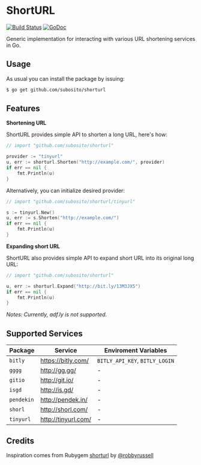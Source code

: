 # ShortURL

[![Build Status](https://travis-ci.org/subosito/shorturl.svg?branch=master)](https://travis-ci.org/subosito/shorturl)
[![GoDoc](https://godoc.org/github.com/subosito/shorturl?status.svg)](https://godoc.org/github.com/subosito/shorturl)

Generic implementation for interacting with various URL shortening services in Go.

## Usage

As usual you can install the package by issuing:

```bash
$ go get github.com/subosito/shorturl
```

## Features

**Shortening URL**

ShortURL provides simple API to shorten a long URL, here's how:

```go
// import "github.com/subosito/shorturl"

provider := "tinyurl"
u, err := shorturl.Shorten("http://example.com/", provider)
if err == nil {
	fmt.Println(u)
}
```

Alternatively, you can initialize desired provider:

```go
// import "github.com/subosito/shorturl/tinyurl"

s := tinyurl.New()
u, err := s.Shorten("http://example.com/")
if err == nil {
	fmt.Println(u)
}
```

**Expanding short URL**

ShortURL also provides simple API to expand short URL into its original long URL:

```go
// import "github.com/subosito/shorturl"

u, err := shorturl.Expand("http://bit.ly/13M3JX5")
if err == nil {
	fmt.Println(u)
}
```

_Notes: Currently, adf.ly is not supported._

## Supported Services

| Package     | Service                  | Enviroment Variables           |
|-------------|--------------------------|--------------------------------|
| `bitly`     | https://bitly.com/       | `BITLY_API_KEY`, `BITLY_LOGIN` |
| `gggg`      | http://gg.gg/            | -                              |
| `gitio`     | http://git.io/           | -                              |
| `isgd`      | http://is.gd/            | -                              |
| `pendekin`  | http://pendek.in/        | -                              |
| `shorl`     | http://shorl.com/        | -                              |
| `tinyurl`   | http://tinyurl.com/      | -                              |

## Credits

Inspiration comes from Rubygem [shorturl](https://github.com/robbyrussell/shorturl) by [@robbyrussell](https://github.com/robbyrussell)


